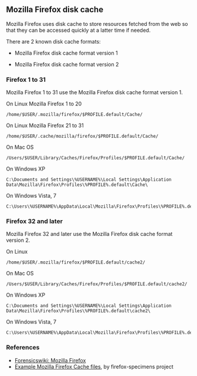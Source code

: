 ## Mozilla Firefox disk cache

Mozilla Firefox uses disk cache to store resources fetched from the web so that
they can be accessed quickly at a latter time if needed.

There are 2 known disk cache formats:

* Mozilla Firefox disk cache format version 1

* Mozilla Firefox disk cache format version 2

### Firefox 1 to 31

Mozilla Firefox 1 to 31 use the Mozilla Firefox disk cache format version 1.

On Linux Mozilla Firefox 1 to 20

```
/home/$USER/.mozilla/firefox/$PROFILE.default/Cache/
```

On Linux Mozilla Firefox 21 to 31

```
/home/$USER/.cache/mozilla/firefox/$PROFILE.default/Cache/
```

On Mac OS

```
/Users/$USER/Library/Caches/Firefox/Profiles/$PROFILE.default/Cache/
```

On Windows XP

```
C:\Documents and Settings\%USERNAME%\Local Settings\Application Data\Mozilla\Firefox\Profiles\%PROFILE%.default\Cache\
```

On Windows Vista, 7

```
C:\Users\%USERNAME%\AppData\Local\Mozilla\Firefox\Profiles\%PROFILE%.default\Cache\
```

### Firefox 32 and later

Mozilla Firefox 32 and later use the Mozilla Firefox disk cache format version
2.

On Linux

```
/home/$USER/.mozilla/firefox/$PROFILE.default/cache2/
```

On Mac OS

```
/Users/$USER/Library/Caches/Firefox/Profiles/$PROFILE.default/cache2/
```

On Windows XP

```
C:\Documents and Settings\%USERNAME%\Local Settings\Application Data\Mozilla\Firefox\Profiles\%PROFILE%.default\cache2\
```

On Windows Vista, 7

```
C:\Users\%USERNAME%\AppData\Local\Mozilla\Firefox\Profiles\%PROFILE%.default\cache2\
```

### References

* [Forensicswiki: Mozilla Firefox](https://forensicswiki.xyz/wiki/index.php?title=Mozilla_Firefox)
* [Example Mozilla Firefox Cache files](https://github.com/dfirlabs/firefox-specimens/tree/main/specimens), by firefox-specimens project
